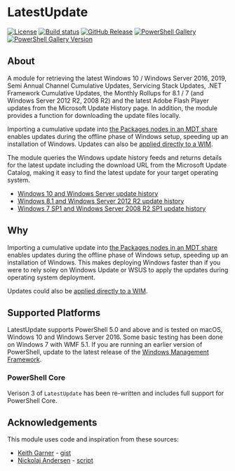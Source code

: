 # LatestUpdate

[![License][license-badge]][license]
[![Build status][appveyor-badge]][appveyor-build]
[![GitHub Release][github-release-badge]][github-release]
[![PowerShell Gallery][psgallery-badge]][psgallery]
[![PowerShell Gallery Version][psgallery-version-badge]][psgallery]

## About

A module for retrieving the latest Windows 10 / Windows Server 2016, 2019, Semi Annual Channel Cumulative Updates, Servicing Stack Updates, .NET Framework Cumulative Updates, the Monthly Rollups for 8.1 / 7 (and Windows Server 2012 R2, 2008 R2) and the latest Adobe Flash Player updates from the Microsoft Update History page. In addition, the module provides a function for downloading the update files locally.

Importing a cumulative update into [the Packages nodes in an MDT share](https://docs.microsoft.com/en-us/sccm/mdt/use-the-mdt#ConfiguringPackagesintheDeploymentWorkbench) enables updates during the offline phase of Windows setup, speeding up an installation of Windows. Updates can also be [applied directly to a WIM](https://docs.microsoft.com/en-us/windows-hardware/manufacture/desktop/dism-operating-system-package-servicing-command-line-options).

The module queries the Windows update history feeds and returns details for the latest update including the download URL from the Microsoft Update Catalog, making it easy to find the latest update for your target operating system.

* [Windows 10 and Windows Server update history](https://support.microsoft.com/en-au/help/4043454)
* [Windows 8.1 and Windows Server 2012 R2 update history](https://support.microsoft.com/en-us/help/4009470)
* [Windows 7 SP1 and Windows Server 2008 R2 SP1 update history](https://support.microsoft.com/en-au/help/4009469)

## Why

Importing a cumulative update into [the Packages nodes in an MDT share](https://docs.microsoft.com/en-us/sccm/mdt/use-the-mdt#ConfiguringPackagesintheDeploymentWorkbench) enables updates during the offline phase of Windows setup, speeding up an installation of Windows. This makes deploying Windows faster than if you were to rely soley on Windows Update or WSUS to apply the updates during operating system deployment.

Updates could also be [applied directly to a WIM](https://docs.microsoft.com/en-us/windows-hardware/manufacture/desktop/dism-operating-system-package-servicing-command-line-options).

## Supported Platforms

LatestUpdate supports PowerShell 5.0 and above and is tested on macOS, Windows 10 and Windows Server 2016. Some basic testing has been done on Windows 7 with WMF 5.1. If you are running an earlier version of PowerShell, update to the latest release of the [Windows Management Framework](https://docs.microsoft.com/en-us/skypeforbusiness/set-up-your-computer-for-windows-powershell/download-and-install-windows-powershell-5-1).

### PowerShell Core

Verison 3 of `LatestUpdate` has been re-written and includes full support for PowerShell Core.

## Acknowledgements

This module uses code and inspiration from these sources:

* [Keith Garner](https://twitter.com/keithga1) - [gist](https://gist.github.com/keithga/1ad0abd1f7ba6e2f8aff63d94ab03048)
* [Nickolaj Andersen](https://twitter.com/NickolajA) - [script](https://github.com/SCConfigMgr/ConfigMgr/blob/master/Software%20Updates/Invoke-MSLatestUpdateDownload.ps1)

[appveyor-badge]: https://ci.appveyor.com/api/projects/status/s4g24puifpegq7kf/branch/master?svg=true&logo=PowerShell&style=flat-square
[appveyor-build]: https://ci.appveyor.com/project/aaronparker/latestupdate/
[psgallery-badge]: https://img.shields.io/powershellgallery/dt/latestupdate.svg?logo=PowerShell&style=flat-square
[psgallery]: https://www.powershellgallery.com/packages/latestupdate
[psgallery-version-badge]: https://img.shields.io/powershellgallery/v/LatestUpdate.svg?logo=PowerShell&style=flat-square
[psgallery-version]: https://www.powershellgallery.com/packages/latestupdate
[github-release-badge]: https://img.shields.io/github/release/aaronparker/LatestUpdate.svg?logo=github&style=flat-square
[github-release]: https://github.com/aaronparker/LatestUpdate/releases/latest
[license-badge]: https://img.shields.io/github/license/aaronparker/latestupdate.svg?style=flat-square
[license]: https://github.com/aaronparker/latestupdate/blob/master/LICENSE